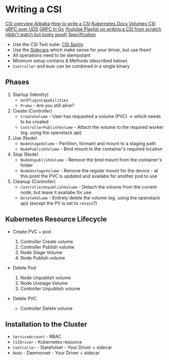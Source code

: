 # Writing a CSI

[CSI overview Alibaba](https://www.alibabacloud.com/blog/get-to-know-container-storage-interface-csi_598094)
[How to write a CSI](https://arslan.io/2018/06/21/how-to-write-a-container-storage-interface-csi-plugin/)
[Kubernetes Docs Volumes CSI](https://kubernetes.io/docs/concepts/storage/volumes/#csi)
[gRPC over UDS](https://www.mpi-hd.mpg.de/personalhomes/fwerner/research/2021/09/grpc-for-ipc/)
[GRPC in Go](https://www.youtube.com/watch?v=BdzYdN_Zd9Q&t=31s)
[Youtube Playlist on writing a CSI from scratch (didn't watch but looks good)](https://www.youtube.com/playlist?list=PLh4KH3LtJvRSAQsRLNLMDu6hd1uh6ZMoR)
[Specification](https://github.com/container-storage-interface/spec/blob/master/spec.md)

- Use the CSI Test suite: [CSI Sanity](https://kubernetes-csi.github.io/docs/testing-drivers.html)
- Use the [Sidecars](https://kubernetes-csi.github.io/docs/sidecar-containers.html) which make sense for your driver, but use them!
- All operations need to be idempotant
- Minimum setup contains 8 Methods (described below)
- `Controller` and `Node` can be combined in a single binary

## Phases

1. Startup (Identity)
    - `GetPluginCapabilities`
    - `Probe` - Are you still alive?
2. Create (Controller)
    - `CreateVolume` - User has requested a volume (PVC) -> which needs to be created
    - `ControllerPublishVolume` - Attach the volume to the required worker (eg. using the openstack api)
3. Use (Node)
    - `NodeStageVolume` - Partition, formant and mount to a staging path
    - `NodePublishVolume` - Bind mount to the container's required location
4. Stop (Node)
    - `NodeUnpublishVolume` - Remove the bind mount from the container's folder
    - `NodeUnstageVolume` - Remove the regular mount for the device - at this point the PVC is updated and availabe for another pod to use
5. Cleanup (Controller)
    - `ControllerUnpublishVolume` - Detach the volume from the current node, but leave it availabe for use
    - `DeleteVolume` - Entirely delete the volume (eg. using the openstack api) (except the PV is set to `retain`?)
    
## Kubernetes Resource Lifecycle

- Create PVC + pod
    1. Controller Create volume
    2. Controller Publish volume
    3. Node Stage Volume
    4. Node Publish volume

- Delete Pod
    1. Node Unpublish volume
    2. Node Unstage Volume
    3. Controller Unpublish volume

- Delete PVC
    - Controller Delete volume
    
## Installation to the Cluster

- `ServiceAccount` - RBAC
- `CSIDriver` - Kubernetes resource
- `Controller` - Statefulset - Your Driver + sidecar
- `Node` - Daemonset - Your Driver + sidecar
